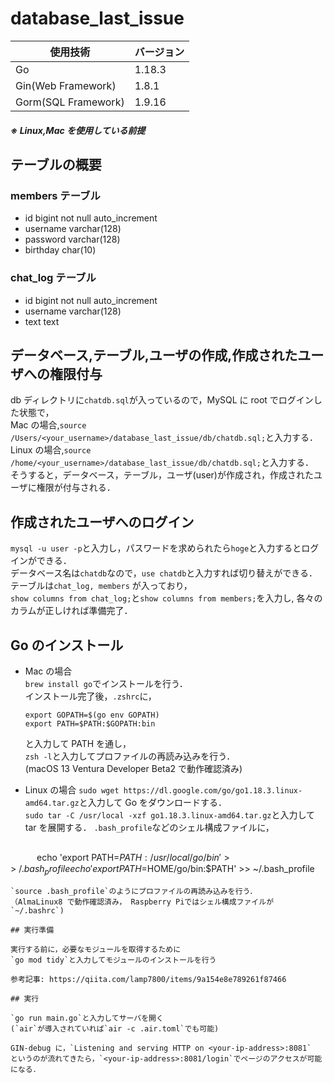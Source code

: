 # database_last_issue

| 使用技術            | バージョン |
| ------------------- | ---------- |
| Go                  | 1.18.3     |
| Gin(Web Framework)  | 1.8.1      |
| Gorm(SQL Framework) | 1.9.16     |

##### ※ Linux,Mac を使用している前提

## テーブルの概要

### members テーブル

- id bigint not null auto_increment
- username varchar(128)
- password varchar(128)
- birthday char(10)

### chat_log テーブル

- id bigint not null auto_increment
- username varchar(128)
- text text

## データベース,テーブル,ユーザの作成,作成されたユーザへの権限付与

db ディレクトリに`chatdb.sql`が入っているので，MySQL に root でログインした状態で，  
Mac の場合,`source /Users/<your_username>/database_last_issue/db/chatdb.sql;`と入力する．  
Linux の場合,`source /home/<your_username>/database_last_issue/db/chatdb.sql;`と入力する．  
そうすると，データベース，テーブル，ユーザ(user)が作成され，作成されたユーザに権限が付与される．

## 作成されたユーザへのログイン

`mysql -u user -p`と入力し，パスワードを求められたら`hoge`と入力するとログインができる．  
データベース名は`chatdb`なので，`use chatdb`と入力すれば切り替えができる．テーブルは`chat_log, members` が入っており，  
`show columns from chat_log;`と`show columns from members;`を入力し, 各々のカラムが正しければ準備完了．

## Go のインストール

- Mac の場合  
  `brew install go`でインストールを行う．  
  インストール完了後，`.zshrc`に，

  ```
  export GOPATH=$(go env GOPATH)
  export PATH=$PATH:$GOPATH:bin
  ```

  と入力して PATH を通し，  
  `zsh -l`と入力してプロファイルの再読み込みを行う．  
  (macOS 13 Ventura Developer Beta2 で動作確認済み)

- Linux の場合
  `sudo wget https://dl.google.com/go/go1.18.3.linux-amd64.tar.gz`と入力して Go をダウンロードする．  
  `sudo tar -C /usr/local -xzf go1.18.3.linux-amd64.tar.gz`と入力して tar を展開する． 
  `.bash_profile`などのシェル構成ファイルに， 
  ```
 　　　echo 'export PATH=$PATH:/usr/local/go/bin' >> ~/.bash_profile
　　　　　echo 'export PATH=$HOME/go/bin:$PATH' >> ~/.bash_profile
  ```
  `source .bash_profile`のようにプロファイルの再読み込みを行う．　　
  （AlmaLinux8 で動作確認済み， Raspberry Piではシェル構成ファイルが`~/.bashrc`)

## 実行準備

実行する前に，必要なモジュールを取得するために
`go mod tidy`と入力してモジュールのインストールを行う  

参考記事: https://qiita.com/lamp7800/items/9a154e8e789261f87466

## 実行

`go run main.go`と入力してサーバを開く  
(`air`が導入されていれば`air -c .air.toml`でも可能)

GIN-debug に，`Listening and serving HTTP on <your-ip-address>:8081`  
というのが流れてきたら，`<your-ip-address>:8081/login`でページのアクセスが可能になる．
